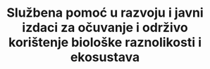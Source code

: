 ﻿---
title: >-
  Službena pomoć u razvoju i javni izdaci za očuvanje i održivo korištenje biološke raznolikosti i ekosustava
permalink: /15-a-1/
sdg_goal: 15
layout: indicator
indicator: 15.a.1
indicator_variable: null
graph: null
graph_type_description: null
graph_status_notes: Assigned
variable_description: null
variable_notes: null
un_designated_tier: '1,  3'
un_custodial_agency: 'OECD,  UNEP,  World  Bank'
target_id: 15.a
has_metadata: false
goal_meta_link: 'http://unstats.un.org/sdgs/files/metadata-compilation/Metadata-Goal-15.pdf'
goal_meta_link_page: 26
indicator_name: >-
  Službena pomoć u razvoju i javni izdaci za očuvanje i održivo korištenje biološke raznolikosti i ekosustava
target: >-
  Mobilizirati i značajno povećati financijska sredstva iz svih izvora kako bi očuvali i održivo korištili biološku raznolikosti i ekosustave.
source_title: null
source_notes: null
published: true  
---